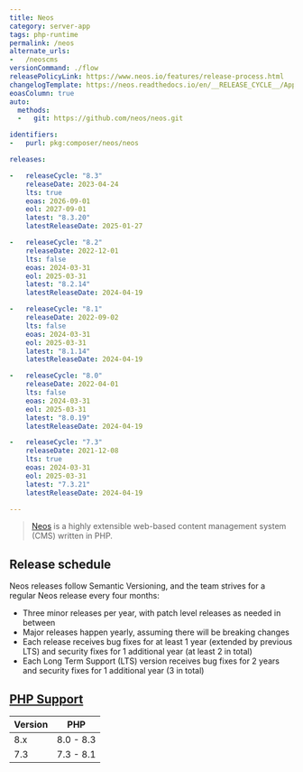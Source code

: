 ```yaml
---
title: Neos
category: server-app
tags: php-runtime
permalink: /neos
alternate_urls:
-   /neoscms
versionCommand: ./flow
releasePolicyLink: https://www.neos.io/features/release-process.html
changelogTemplate: https://neos.readthedocs.io/en/__RELEASE_CYCLE__/Appendixes/ChangeLogs/{{"__LATEST__" | replace:'.',''}}.html
eoasColumn: true
auto:
  methods:
  -   git: https://github.com/neos/neos.git

identifiers:
-   purl: pkg:composer/neos/neos

releases:

-   releaseCycle: "8.3"
    releaseDate: 2023-04-24
    lts: true
    eoas: 2026-09-01
    eol: 2027-09-01
    latest: "8.3.20"
    latestReleaseDate: 2025-01-27

-   releaseCycle: "8.2"
    releaseDate: 2022-12-01
    lts: false
    eoas: 2024-03-31
    eol: 2025-03-31
    latest: "8.2.14"
    latestReleaseDate: 2024-04-19

-   releaseCycle: "8.1"
    releaseDate: 2022-09-02
    lts: false
    eoas: 2024-03-31
    eol: 2025-03-31
    latest: "8.1.14"
    latestReleaseDate: 2024-04-19

-   releaseCycle: "8.0"
    releaseDate: 2022-04-01
    lts: false
    eoas: 2024-03-31
    eol: 2025-03-31
    latest: "8.0.19"
    latestReleaseDate: 2024-04-19

-   releaseCycle: "7.3"
    releaseDate: 2021-12-08
    lts: true
    eoas: 2024-03-31
    eol: 2025-03-31
    latest: "7.3.21"
    latestReleaseDate: 2024-04-19

---
```


> [Neos](https://www.neos.io) is a highly extensible web-based content management system (CMS) written in PHP.

## Release schedule

Neos releases follow Semantic Versioning, and the team strives for a regular Neos release every four months:

- Three minor releases per year, with patch level releases as needed in between
- Major releases happen yearly, assuming there will be breaking changes
- Each release receives bug fixes for at least 1 year (extended by previous LTS) and security fixes for 1 additional year (at least 2 in total)
- Each Long Term Support (LTS) version receives bug fixes for 2 years and security fixes for 1 additional year (3 in total)

## [PHP Support](https://docs.neos.io/guide/installation-development-setup/system-requirements)

| Version | PHP       |
|---------|-----------|
| 8.x     | 8.0 - 8.3 |
| 7.3     | 7.3 - 8.1 |
